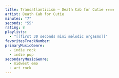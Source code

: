 ```yaml
---
title: Transatlanticism — Death Cab for Cutie ★★★★
artist: Death Cab for Cutie
minutes: "7"
seconds: "55"
rating: 8
playlists:
  - "[[first 30 seconds mini melodic orgasms]]"
favoritesTrackNumber:
primaryMusicGenre:
  - indie rock
  - indie pop
secondaryMusicGenre:
  - midwest emo
  - art rock
---
```

